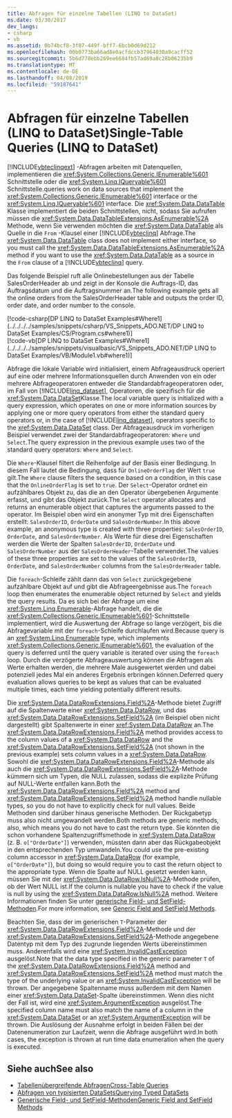 ```yaml
---
title: Abfragen für einzelne Tabellen (LINQ to DataSet)
ms.date: 03/30/2017
dev_langs:
- csharp
- vb
ms.assetid: 0b74bcf8-3f87-449f-bff7-6bcb0d69d212
ms.openlocfilehash: 00b0773ba66ad8e0acfdccb37964030a9cacff52
ms.sourcegitcommit: 5b6d778ebb269ee6684fb57ad69a8c28b06235b9
ms.translationtype: MT
ms.contentlocale: de-DE
ms.lasthandoff: 04/08/2019
ms.locfileid: "59187641"
---
```

# <a name="single-table-queries-linq-to-dataset"></a><span data-ttu-id="d8dce-102">Abfragen für einzelne Tabellen (LINQ to DataSet)</span><span class="sxs-lookup"><span data-stu-id="d8dce-102">Single-Table Queries (LINQ to DataSet)</span></span>
[!INCLUDE[vbteclinqext](../../../../includes/vbteclinqext-md.md)] <span data-ttu-id="d8dce-103">-Abfragen arbeiten mit Datenquellen, implementieren die <xref:System.Collections.Generic.IEnumerable%601> Schnittstelle oder die <xref:System.Linq.IQueryable%601> Schnittstelle.</span><span class="sxs-lookup"><span data-stu-id="d8dce-103">queries work on data sources that implement the <xref:System.Collections.Generic.IEnumerable%601> interface or the <xref:System.Linq.IQueryable%601> interface.</span></span> <span data-ttu-id="d8dce-104">Die <xref:System.Data.DataTable> Klasse implementiert die beiden Schnittstellen, nicht, sodass Sie aufrufen müssen die <xref:System.Data.DataTableExtensions.AsEnumerable%2A> Methode, wenn Sie verwenden möchten die <xref:System.Data.DataTable> als Quelle in die `From` -Klausel einer [!INCLUDE[vbteclinq](../../../../includes/vbteclinq-md.md)] Abfrage.</span><span class="sxs-lookup"><span data-stu-id="d8dce-104">The <xref:System.Data.DataTable> class does not implement either interface, so you must call the <xref:System.Data.DataTableExtensions.AsEnumerable%2A> method if you want to use the <xref:System.Data.DataTable> as a source in the `From` clause of a [!INCLUDE[vbteclinq](../../../../includes/vbteclinq-md.md)] query.</span></span>  
  
 <span data-ttu-id="d8dce-105">Das folgende Beispiel ruft alle Onlinebestellungen aus der Tabelle SalesOrderHeader ab und zeigt in der Konsole die Auftrags-ID, das Auftragsdatum und die Auftragsnummer an.</span><span class="sxs-lookup"><span data-stu-id="d8dce-105">The following example gets all the online orders from the SalesOrderHeader table and outputs the order ID, order date, and order number to the console.</span></span>  
  
 [!code-csharp[DP LINQ to DataSet Examples#Where1](../../../../samples/snippets/csharp/VS_Snippets_ADO.NET/DP LINQ to DataSet Examples/CS/Program.cs#where1)]  
 [!code-vb[DP LINQ to DataSet Examples#Where1](../../../../samples/snippets/visualbasic/VS_Snippets_ADO.NET/DP LINQ to DataSet Examples/VB/Module1.vb#where1)] 
  
 <span data-ttu-id="d8dce-106">Abfrage die lokale Variable wird initialisiert, einem Abfrageausdruck operiert auf eine oder mehrere Informationsquellen durch Anwenden von ein oder mehrere Abfrageoperatoren entweder die Standardabfrageoperatoren oder, im Fall von [!INCLUDE[linq_dataset](../../../../includes/linq-dataset-md.md)], Operatoren, die spezifisch für die <xref:System.Data.DataSet>Klasse.</span><span class="sxs-lookup"><span data-stu-id="d8dce-106">The local variable query is initialized with a query expression, which operates on one or more information sources by applying one or more query operators from either the standard query operators or, in the case of [!INCLUDE[linq_dataset](../../../../includes/linq-dataset-md.md)], operators specific to the <xref:System.Data.DataSet> class.</span></span> <span data-ttu-id="d8dce-107">Der Abfrageausdruck im vorherigen Beispiel verwendet zwei der Standardabfrageoperatoren: `Where` und `Select`.</span><span class="sxs-lookup"><span data-stu-id="d8dce-107">The query expression in the previous example uses two of the standard query operators: `Where` and `Select`.</span></span>  
  
 <span data-ttu-id="d8dce-108">Die `Where`-Klausel filtert die Reihenfolge auf der Basis einer Bedingung. In diesem Fall lautet die Bedingung, dass für `OnlineOrderFlag` der Wert `true` gilt.</span><span class="sxs-lookup"><span data-stu-id="d8dce-108">The `Where` clause filters the sequence based on a condition, in this case that the `OnlineOrderFlag` is set to `true`.</span></span> <span data-ttu-id="d8dce-109">Der `Select`-Operator ordnet ein aufzählbares Objekt zu, das die an den Operator übergebenen Argumente erfasst, und gibt das Objekt zurück.</span><span class="sxs-lookup"><span data-stu-id="d8dce-109">The `Select` operator allocates and returns an enumerable object that captures the arguments passed to the operator.</span></span> <span data-ttu-id="d8dce-110">Im Beispiel oben wird ein anonymer Typ mit drei Eigenschaften erstellt: `SalesOrderID`, `OrderDate` und `SalesOrderNumber`.</span><span class="sxs-lookup"><span data-stu-id="d8dce-110">In this above example, an anonymous type is created with three properties: `SalesOrderID`, `OrderDate`, and `SalesOrderNumber`.</span></span> <span data-ttu-id="d8dce-111">Als Werte für diese drei Eigenschaften werden die Werte der Spalten `SalesOrderID`, `OrderDate` und `SalesOrderNumber` aus der `SalesOrderHeader`-Tabelle verwendet.</span><span class="sxs-lookup"><span data-stu-id="d8dce-111">The values of these three properties are set to the values of the `SalesOrderID`, `OrderDate`, and `SalesOrderNumber` columns from the `SalesOrderHeader` table.</span></span>  
  
 <span data-ttu-id="d8dce-112">Die `foreach`-Schleife zählt dann das von `Select` zurückgegebene aufzählbare Objekt auf und gibt die Abfrageergebnisse aus.</span><span class="sxs-lookup"><span data-stu-id="d8dce-112">The `foreach` loop then enumerates the enumerable object returned by `Select` and yields the query results.</span></span> <span data-ttu-id="d8dce-113">Da es sich bei der Abfrage um eine <xref:System.Linq.Enumerable>-Abfrage handelt, die die <xref:System.Collections.Generic.IEnumerable%601>-Schnittstelle implementiert, wird die Auswertung der Abfrage so lange verzögert, bis die Abfragevariable mit der `foreach`-Schleife durchlaufen wird.</span><span class="sxs-lookup"><span data-stu-id="d8dce-113">Because query is an <xref:System.Linq.Enumerable> type, which implements <xref:System.Collections.Generic.IEnumerable%601>, the evaluation of the query is deferred until the query variable is iterated over using the `foreach` loop.</span></span> <span data-ttu-id="d8dce-114">Durch die verzögerte Abfrageauswertung können die Abfragen als Werte erhalten werden, die mehrere Male ausgewertet werden und dabei potenziell jedes Mal ein anderes Ergebnis erbringen können.</span><span class="sxs-lookup"><span data-stu-id="d8dce-114">Deferred query evaluation allows queries to be kept as values that can be evaluated multiple times, each time yielding potentially different results.</span></span>  
  
 <span data-ttu-id="d8dce-115">Die <xref:System.Data.DataRowExtensions.Field%2A>-Methode bietet Zugriff auf die Spaltenwerte einer <xref:System.Data.DataRow>, und das <xref:System.Data.DataRowExtensions.SetField%2A> (im Beispiel oben nicht dargestellt) gibt Spaltenwerte in einer <xref:System.Data.DataRow> an.</span><span class="sxs-lookup"><span data-stu-id="d8dce-115">The <xref:System.Data.DataRowExtensions.Field%2A> method provides access to the column values of a <xref:System.Data.DataRow> and the <xref:System.Data.DataRowExtensions.SetField%2A> (not shown in the previous example) sets column values in a <xref:System.Data.DataRow>.</span></span> <span data-ttu-id="d8dce-116">Sowohl die <xref:System.Data.DataRowExtensions.Field%2A>-Methode als auch die <xref:System.Data.DataRowExtensions.SetField%2A>-Methode kümmern sich um Typen, die NULL zulassen, sodass die explizite Prüfung auf NULL-Werte entfallen kann.</span><span class="sxs-lookup"><span data-stu-id="d8dce-116">Both the <xref:System.Data.DataRowExtensions.Field%2A> method and <xref:System.Data.DataRowExtensions.SetField%2A> method handle nullable types, so you do not have to explicitly check for null values.</span></span> <span data-ttu-id="d8dce-117">Beide Methoden sind darüber hinaus generische Methoden. Der Rückgabetyp muss also nicht umgewandelt werden.</span><span class="sxs-lookup"><span data-stu-id="d8dce-117">Both methods are generic methods, also, which means you do not have to cast the return type.</span></span> <span data-ttu-id="d8dce-118">Sie könnten die schon vorhandene Spaltenzugriffsmethode in <xref:System.Data.DataRow> (z. B. `o["OrderDate"]`) verwenden, müssten dann aber das Rückgabeobjekt in den entsprechenden Typ umwandeln.</span><span class="sxs-lookup"><span data-stu-id="d8dce-118">You could use the pre-existing column accessor in <xref:System.Data.DataRow> (for example, `o["OrderDate"]`), but doing so would require you to cast the return object to the appropriate type.</span></span>  <span data-ttu-id="d8dce-119">Wenn die Spalte auf NULL gesetzt werden kann, müssen Sie mit der <xref:System.Data.DataRow.IsNull%2A>-Methode prüfen, ob der Wert NULL ist.</span><span class="sxs-lookup"><span data-stu-id="d8dce-119">If the column is nullable you have to check if the value is null by using the <xref:System.Data.DataRow.IsNull%2A> method.</span></span> <span data-ttu-id="d8dce-120">Weitere Informationen finden Sie unter [generische Field- und SetField-Methoden](../../../../docs/framework/data/adonet/generic-field-and-setfield-methods-linq-to-dataset.md).</span><span class="sxs-lookup"><span data-stu-id="d8dce-120">For more information, see [Generic Field and SetField Methods](../../../../docs/framework/data/adonet/generic-field-and-setfield-methods-linq-to-dataset.md).</span></span>  
  
 <span data-ttu-id="d8dce-121">Beachten Sie, dass der im generischen `T`-Parameter der <xref:System.Data.DataRowExtensions.Field%2A>-Methode und der <xref:System.Data.DataRowExtensions.SetField%2A>-Methode angegebene Datentyp mit dem Typ des zugrunde liegenden Werts übereinstimmen muss. Anderenfalls wird eine <xref:System.InvalidCastException> ausgelöst.</span><span class="sxs-lookup"><span data-stu-id="d8dce-121">Note that the data type specified in the generic parameter `T` of the <xref:System.Data.DataRowExtensions.Field%2A> method and <xref:System.Data.DataRowExtensions.SetField%2A> method must match the type of the underlying value or an <xref:System.InvalidCastException> will be thrown.</span></span> <span data-ttu-id="d8dce-122">Der angegebene Spaltenname muss außerdem mit dem Namen einer <xref:System.Data.DataSet>-Spalte übereinstimmen. Wenn dies nicht der Fall ist, wird eine <xref:System.ArgumentException> ausgelöst.</span><span class="sxs-lookup"><span data-stu-id="d8dce-122">The specified column name must also match the name of a column in the <xref:System.Data.DataSet> or an <xref:System.ArgumentException> will be thrown.</span></span> <span data-ttu-id="d8dce-123">Die Auslösung der Ausnahme erfolgt in beiden Fällen bei der Datenenumeration zur Laufzeit, wenn die Abfrage ausgeführt wird.</span><span class="sxs-lookup"><span data-stu-id="d8dce-123">In both cases, the exception is thrown at run time data enumeration when the query is executed.</span></span>  
  
## <a name="see-also"></a><span data-ttu-id="d8dce-124">Siehe auch</span><span class="sxs-lookup"><span data-stu-id="d8dce-124">See also</span></span>

- [<span data-ttu-id="d8dce-125">Tabellenübergreifende Abfragen</span><span class="sxs-lookup"><span data-stu-id="d8dce-125">Cross-Table Queries</span></span>](../../../../docs/framework/data/adonet/cross-table-queries-linq-to-dataset.md)
- [<span data-ttu-id="d8dce-126">Abfragen von typisierten DataSets</span><span class="sxs-lookup"><span data-stu-id="d8dce-126">Querying Typed DataSets</span></span>](../../../../docs/framework/data/adonet/querying-typed-datasets.md)
- [<span data-ttu-id="d8dce-127">Generische Field- und SetField-Methoden</span><span class="sxs-lookup"><span data-stu-id="d8dce-127">Generic Field and SetField Methods</span></span>](../../../../docs/framework/data/adonet/generic-field-and-setfield-methods-linq-to-dataset.md)

